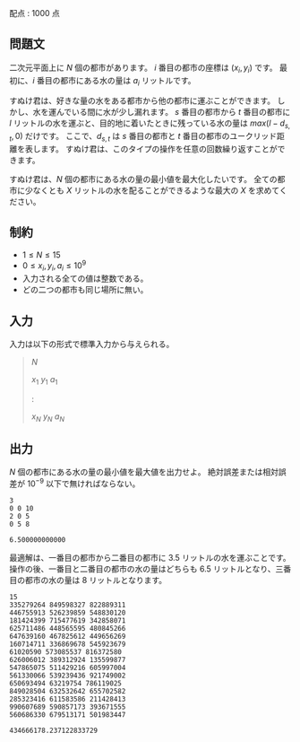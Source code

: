 配点 : $1000$ 点

## 問題文

二次元平面上に $N$ 個の都市があります。
$i$ 番目の都市の座標は $(x_i, y_i)$ です。
最初に、$i$ 番目の都市にある水の量は $a_i$ リットルです。

すぬけ君は、好きな量の水をある都市から他の都市に運ぶことができます。
しかし、水を運んでいる間に水が少し漏れます。
$s$ 番目の都市から $t$ 番目の都市に $l$ リットルの水を運ぶと、目的地に着いたときに残っている水の量は $max(l-d_{s,t}, 0)$ だけです。
ここで、$d_{s,t}$ は $s$ 番目の都市と $t$ 番目の都市のユークリッド距離を表します。
すぬけ君は、このタイプの操作を任意の回数繰り返すことができます。

すぬけ君は、$N$ 個の都市にある水の量の最小値を最大化したいです。
全ての都市に少なくとも $X$ リットルの水を配ることができるような最大の $X$ を求めてください。

## 制約

- $1 \leq N \leq 15$
- $0 \leq x_i, y_i, a_i \leq 10^9$
- 入力される全ての値は整数である。
- どの二つの都市も同じ場所に無い。

## 入力

入力は以下の形式で標準入力から与えられる。

> $N$
> 
> $x_1$ $y_1$ $a_1$
> 
> :
> 
> $x_N$ $y_N$ $a_N$

## 出力

$N$ 個の都市にある水の量の最小値を最大値を出力せよ。
絶対誤差または相対誤差が $10^{-9}$ 以下で無ければならない。

```input1
3
0 0 10
2 0 5
0 5 8
```

```output1
6.500000000000
```

最適解は、一番目の都市から二番目の都市に $3.5$ リットルの水を運ぶことです。
操作の後、一番目と二番目の都市の水の量はどちらも $6.5$ リットルとなり、三番目の都市の水の量は $8$ リットルとなります。

```input2
15
335279264 849598327 822889311
446755913 526239859 548830120
181424399 715477619 342858071
625711486 448565595 480845266
647639160 467825612 449656269
160714711 336869678 545923679
61020590 573085537 816372580
626006012 389312924 135599877
547865075 511429216 605997004
561330066 539239436 921749002
650693494 63219754 786119025
849028504 632532642 655702582
285323416 611583586 211428413
990607689 590857173 393671555
560686330 679513171 501983447
```

```output2
434666178.237122833729
```